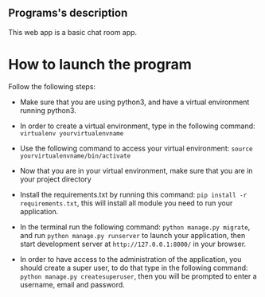 ## Programs's description
This web app is a basic chat room app.

# How to launch the program
Follow the following steps: 

* Make sure that you are using python3, and have a virtual environment running python3. 

* In order to create a virtual environment, type in the following command: `virtualenv yourvirtualenvname`

* Use the following command to access your virtual environment: `source yourvirtualenvname/bin/activate`

* Now that you are in your virtual environment, make sure that you are in your project directory

* Install the requirements.txt by running this command: `pip install -r requirements.txt`, this will install all module
you need to run your application.

* In the terminal run the following command:
`python manage.py migrate`, and run `python manage.py runserver` to launch your application, then start development
server at `http://127.0.0.1:8000/` in your browser.

* In order to have access to the administration of the application, you should create a super user, to do that
type in the following command: `python manage.py createsuperuser`, then you will be prompted to enter a username, email and 
password.

